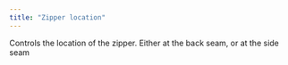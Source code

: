 ```yaml
---
title: "Zipper location"
---
```


Controls the location of the zipper.
Either at the back seam, or at the side seam




